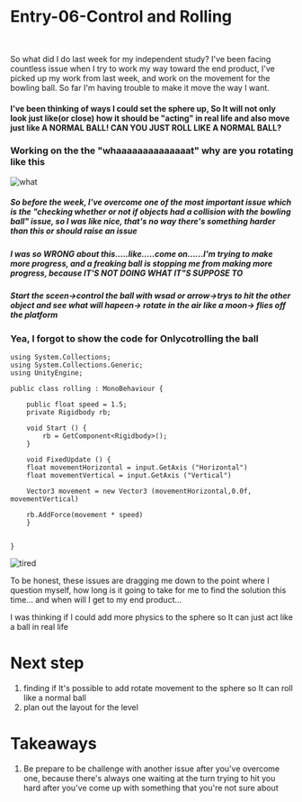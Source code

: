 # Entry-06-Control and Rolling
<br>

So what did I do last week for my independent study? I've been facing countless issue when I try to work my way toward the end product, I've picked up my work from last week, and work on the movement for the bowling ball. So far I'm having trouble to make it move the way I want.

<h4>I've been thinking of ways I could set the sphere up, So It will not only look just like(or close) how it should be "acting" in real life and also move just like A NORMAL BALL! CAN YOU JUST ROLL LIKE A NORMAL BALL?</h4>


<h3>Working on the the "whaaaaaaaaaaaaaat" why are you rotating like this</h3>
<img src="https://media.giphy.com/media/l2JhtKtDWYNKdRpoA/giphy.gif" alt="what" >

<h5>So before the week, I've overcome one of the most important issue which is the "checking whether or not if objects had a collision with the bowling ball" issue, so I was like nice, that's no way there's something harder than this or should raise an issue</h5>
<h5>I was so <strong>WRONG</strong> about this.....like.....come on......I'm trying to make more progress, and a freaking ball is stopping me from making more progress, because <strong>IT'S NOT DOING WHAT IT"S SUPPOSE TO</strong></h5>
<h5> Start the sceen->control the ball with wsad or arrow->trys to hit the other object and see what will hapeen-> rotate in the air like a moon-> flies off the platform</h5>

<h3>Yea, I forgot to show the code for <strong>Only</strong>cotrolling the ball</h3>

```
using System.Collections;
using System.Collections.Generic;
using UnityEngine;

public class rolling : MonoBehaviour {
    
    public float speed = 1.5;
    private Rigidbody rb;
    
    void Start () {
        rb = GetComponent<Rigidbody>();
    }
    
    void FixedUpdate () {
    float movementHorizontal = input.GetAxis ("Horizontal")    
    float movementVertical = input.GetAxis ("Vertical")    
        
    Vector3 movement = new Vector3 (movementHorizontal,0.0f, movementVertical)    
        
    rb.AddForce(movement * speed)    
    }
    
    
}
```

<img src="https://media.giphy.com/media/7zAxhCMwk836gzfu3e/giphy.gif" alt="tired" >

<p>To be honest, these issues are dragging me down to the point where I question myself, how long is it going to take for me to find the solution this time... and when will I get to my end product...</p>

<p>I was thinking if I could add more physics to the sphere so It can just act like a ball in real life</p>

<h1>Next step</h1>
<ol>
  <li>finding if It's possible to add rotate movement to the sphere so It can roll like a normal ball</li>
  <li>plan out the layout for the level</li>
</ol>

<h1>Takeaways</h1>
<ol>
  <li> Be prepare to be challenge with another issue after you've overcome one, because there's always one waiting at the turn trying to hit you hard after you've come up with something that you're not sure about</li>
  
</ol>


